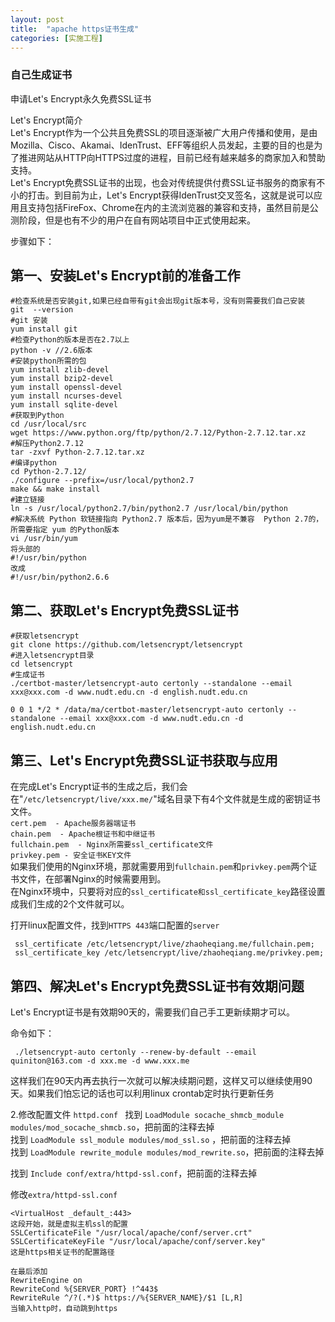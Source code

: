 ```yaml
---
layout: post
title:  "apache https证书生成"
categories: [实施工程]
---
```


### 自己生成证书  

申请Let's Encrypt永久免费SSL证书  

  Let's Encrypt简介  
Let's Encrypt作为一个公共且免费SSL的项目逐渐被广大用户传播和使用，是由Mozilla、Cisco、Akamai、IdenTrust、EFF等组织人员发起，主要的目的也是为了推进网站从HTTP向HTTPS过度的进程，目前已经有越来越多的商家加入和赞助支持。  
Let's Encrypt免费SSL证书的出现，也会对传统提供付费SSL证书服务的商家有不小的打击。到目前为止，Let's Encrypt获得IdenTrust交叉签名，这就是说可以应用且支持包括FireFox、Chrome在内的主流浏览器的兼容和支持，虽然目前是公测阶段，但是也有不少的用户在自有网站项目中正式使用起来。  

步骤如下：  

## 第一、安装Let's Encrypt前的准备工作  
```
#检查系统是否安装git,如果已经自带有git会出现git版本号，没有则需要我们自己安装  
git  --version   
#git 安装  
yum install git  
#检查Python的版本是否在2.7以上  
python -v //2.6版本  
#安装python所需的包  
yum install zlib-devel  
yum install bzip2-devel  
yum install openssl-devel  
yum install ncurses-devel  
yum install sqlite-devel  
#获取到Python  
cd /usr/local/src  
wget https://www.python.org/ftp/python/2.7.12/Python-2.7.12.tar.xz  
#解压Python2.7.12  
tar -zxvf Python-2.7.12.tar.xz  
#编译python  
cd Python-2.7.12/  
./configure --prefix=/usr/local/python2.7  
make && make install  
#建立链接  
ln -s /usr/local/python2.7/bin/python2.7 /usr/local/bin/python  
#解决系统 Python 软链接指向 Python2.7 版本后，因为yum是不兼容  Python 2.7的，所需要指定 yum 的Python版本  
vi /usr/bin/yum   
将头部的  
#!/usr/bin/python
改成
#!/usr/bin/python2.6.6
```
## 第二、获取Let's Encrypt免费SSL证书
```
#获取letsencrypt  
git clone https://github.com/letsencrypt/letsencrypt  
#进入letsencrypt目录  
cd letsencrypt  
#生成证书  
./certbot-master/letsencrypt-auto certonly --standalone --email xxx@xxx.com -d www.nudt.edu.cn -d english.nudt.edu.cn  

0 0 1 */2 * /data/ma/certbot-master/letsencrypt-auto certonly --standalone --email xxx@xxx.com -d www.nudt.edu.cn -d english.nudt.edu.cn
```

## 第三、Let's Encrypt免费SSL证书获取与应用
在完成Let's Encrypt证书的生成之后，我们会在"`/etc/letsencrypt/live/xxx.me/`"域名目录下有4个文件就是生成的密钥证书文件。  
`cert.pem  - Apache服务器端证书`  
`chain.pem  - Apache根证书和中继证书`  
`fullchain.pem  - Nginx所需要ssl_certificate文件`  
`privkey.pem - 安全证书KEY文件`  
如果我们使用的Nginx环境，那就需要用到`fullchain.pem`和`privkey.pem`两个证书文件，在部署Nginx的时候需要用到。  
在Nginx环境中，只要将对应的`ssl_certificate和ssl_certificate_key`路径设置成我们生成的2个文件就可以。  

打开linux配置文件，找到`HTTPS 443`端口配置的`server`  
```
 ssl_certificate /etc/letsencrypt/live/zhaoheqiang.me/fullchain.pem;  
 ssl_certificate_key /etc/letsencrypt/live/zhaoheqiang.me/privkey.pem;  
```


## 第四、解决Let's Encrypt免费SSL证书有效期问题
Let's Encrypt证书是有效期90天的，需要我们自己手工更新续期才可以。  

命令如下：  
```
 ./letsencrypt-auto certonly --renew-by-default --email quiniton@163.com -d xxx.me -d www.xxx.me
```
这样我们在90天内再去执行一次就可以解决续期问题，这样又可以继续使用90天。如果我们怕忘记的话也可以利用linux  crontab定时执行更新任务

2.修改配置文件
`httpd.conf ` 
找到 `LoadModule socache_shmcb_module modules/mod_socache_shmcb.so`，把前面的注释去掉  
找到 `LoadModule ssl_module modules/mod_ssl.so` ，把前面的注释去掉  
找到 `LoadModule rewrite_module modules/mod_rewrite.so`，把前面的注释去掉  

找到 `Include conf/extra/httpd-ssl.conf`，把前面的注释去掉  

修改`extra/httpd-ssl.conf`  
```
<VirtualHost _default_:443>
这段开始，就是虚拟主机ssl的配置
SSLCertificateFile "/usr/local/apache/conf/server.crt"
SSLCertificateKeyFile "/usr/local/apache/conf/server.key"
这是https相关证书的配置路径

在最后添加
RewriteEngine on
RewriteCond %{SERVER_PORT} !^443$
RewriteRule ^/?(.*)$ https://%{SERVER_NAME}/$1 [L,R]
当输入http时，自动跳到https
```